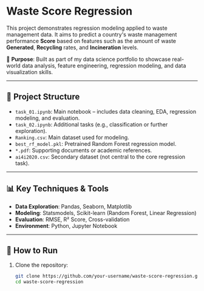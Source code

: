 # Waste Score Regression

This project demonstrates regression modeling applied to waste management data. It aims to predict a country's waste management performance **Score** based on features such as the amount of waste **Generated**, **Recycling** rates, and **Incineration** levels.

📌 **Purpose**: Built as part of my data science portfolio to showcase real-world data analysis, feature engineering, regression modeling, and data visualization skills.

---

## 📂 Project Structure

- `task_01.ipynb`: Main notebook – includes data cleaning, EDA, regression modeling, and evaluation.
- `task_02.ipynb`: Additional tasks (e.g., classification or further exploration).
- `Ranking.csv`: Main dataset used for modeling.
- `best_rf_model.pkl`: Pretrained Random Forest regression model.
- `*.pdf`: Supporting documents or academic references.
- `ai4i2020.csv`: Secondary dataset (not central to the core regression task).

---

## 📊 Key Techniques & Tools

- **Data Exploration**: Pandas, Seaborn, Matplotlib
- **Modeling**: Statsmodels, Scikit-learn (Random Forest, Linear Regression)
- **Evaluation**: RMSE, R² Score, Cross-validation
- **Environment**: Python, Jupyter Notebook

---

## 🔧 How to Run

1. Clone the repository:
   ```bash
   git clone https://github.com/your-username/waste-score-regression.git
   cd waste-score-regression
